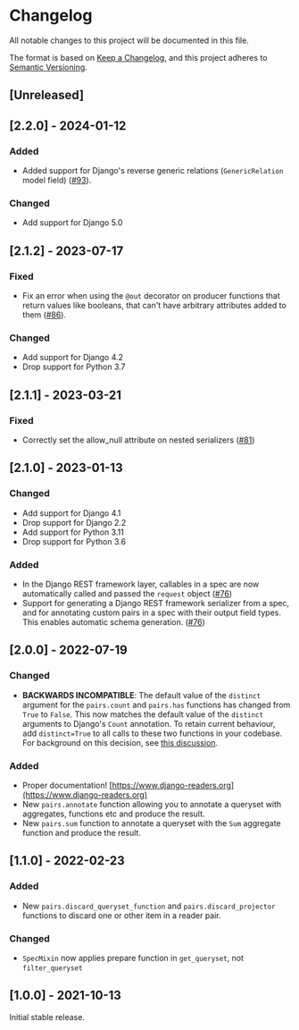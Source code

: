 # Changelog
All notable changes to this project will be documented in this file.

The format is based on [Keep a Changelog](https://keepachangelog.com/en/1.0.0/),
and this project adheres to [Semantic Versioning](https://semver.org/spec/v2.0.0.html).


## [Unreleased]

## [2.2.0] - 2024-01-12

### Added
- Added support for Django's reverse generic relations (`GenericRelation` model field) ([#93](https://github.com/dabapps/django-readers/pull/93)).

### Changed
- Add support for Django 5.0

## [2.1.2] - 2023-07-17

### Fixed
- Fix an error when using the `@out` decorator on producer functions that return values like booleans, that can't have arbitrary attributes added to them ([#86](https://github.com/dabapps/django-readers/issues/86)).

### Changed
- Add support for Django 4.2
- Drop support for Python 3.7

## [2.1.1] - 2023-03-21

### Fixed
- Correctly set the allow_null attribute on nested serializers ([#81](https://github.com/dabapps/django-readers/issues/81))

## [2.1.0] - 2023-01-13

### Changed
- Add support for Django 4.1
- Drop support for Django 2.2
- Add support for Python 3.11
- Drop support for Python 3.6

### Added
- In the Django REST framework layer, callables in a spec are now automatically called and passed the `request` object ([#76](https://github.com/dabapps/django-readers/pull/76))
- Support for generating a Django REST framework serializer from a spec, and for annotating custom pairs in a spec with their output field types. This enables automatic schema generation. ([#76](https://github.com/dabapps/django-readers/pull/76))

## [2.0.0] - 2022-07-19

### Changed
- **BACKWARDS INCOMPATIBLE**: The default value of the `distinct` argument for the `pairs.count` and `pairs.has` functions has changed from `True` to `False`. This now matches the default value of the `distinct` arguments to Django's `Count` annotation. To retain current behaviour, add `distinct=True` to all calls to these two functions in your codebase. For background on this decision, see [this discussion](https://github.com/dabapps/django-readers/discussions/66).

### Added
- Proper documentation! [https://www.django-readers.org](https://www.django-readers.org)
- New `pairs.annotate` function allowing you to annotate a queryset with aggregates, functions etc and produce the result.
- New `pairs.sum` function to annotate a queryset with the `Sum` aggregate function and produce the result.

## [1.1.0] - 2022-02-23

### Added
- New `pairs.discard_queryset_function` and `pairs.discard_projector` functions to discard one or other item in a reader pair.

### Changed
- `SpecMixin` now applies prepare function in `get_queryset`, not `filter_queryset`

## [1.0.0] - 2021-10-13

Initial stable release.
